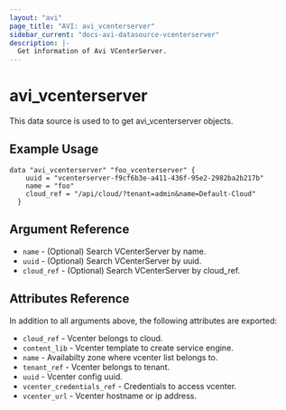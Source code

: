 ```yaml
---
layout: "avi"
page_title: "AVI: avi_vcenterserver"
sidebar_current: "docs-avi-datasource-vcenterserver"
description: |-
  Get information of Avi VCenterServer.
---
```


# avi_vcenterserver

This data source is used to to get avi_vcenterserver objects.

## Example Usage

```hcl
data "avi_vcenterserver" "foo_vcenterserver" {
    uuid = "vcenterserver-f9cf6b3e-a411-436f-95e2-2982ba2b217b"
    name = "foo"
    cloud_ref = "/api/cloud/?tenant=admin&name=Default-Cloud"
  }
```

## Argument Reference

* `name` - (Optional) Search VCenterServer by name.
* `uuid` - (Optional) Search VCenterServer by uuid.
* `cloud_ref` - (Optional) Search VCenterServer by cloud_ref.
  
## Attributes Reference

In addition to all arguments above, the following attributes are exported:

* `cloud_ref` - Vcenter belongs to cloud.
* `content_lib` - Vcenter template to create service engine.
* `name` - Availabilty zone where vcenter list belongs to.
* `tenant_ref` - Vcenter belongs to tenant.
* `uuid` - Vcenter config uuid.
* `vcenter_credentials_ref` - Credentials to access vcenter.
* `vcenter_url` - Vcenter hostname or ip address.

